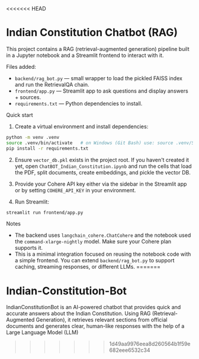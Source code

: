 <<<<<<< HEAD
# Indian Constitution Chatbot (RAG)

This project contains a RAG (retrieval-augmented generation) pipeline built in a Jupyter notebook and a Streamlit frontend to interact with it.

Files added:
- `backend/rag_bot.py` — small wrapper to load the pickled FAISS index and run the RetrievalQA chain.
- `frontend/app.py` — Streamlit app to ask questions and display answers + sources.
- `requirements.txt` — Python dependencies to install.

Quick start
1. Create a virtual environment and install dependencies:

```bash
python -m venv .venv
source .venv/bin/activate   # on Windows (Git Bash) use: source .venv/Scripts/activate
pip install -r requirements.txt
```

2. Ensure `vector_db.pkl` exists in the project root. If you haven't created it yet, open `ChatBOT_Indian_Constitution.ipynb` and run the cells that load the PDF, split documents, create embeddings, and pickle the vector DB.

3. Provide your Cohere API key either via the sidebar in the Streamlit app or by setting `COHERE_API_KEY` in your environment.

4. Run Streamlit:

```bash
streamlit run frontend/app.py
```

Notes
- The backend uses `langchain_cohere.ChatCohere` and the notebook used the `command-xlarge-nightly` model. Make sure your Cohere plan supports it.
- This is a minimal integration focused on reusing the notebook code with a simple frontend. You can extend `backend/rag_bot.py` to support caching, streaming responses, or different LLMs.
=======
# Indian-Constitution-Bot
IndianConstitutionBot is an AI-powered chatbot that provides quick and accurate answers about the Indian Constitution. Using RAG (Retrieval-Augmented Generation), it retrieves relevant sections from official documents and generates clear, human-like responses with the help of a Large Language Model (LLM)
>>>>>>> 1d49aa9976eea8d260564b1f59e682eee6532c34
